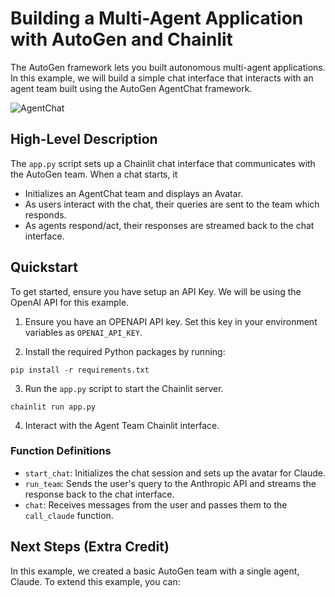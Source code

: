 # Building a Multi-Agent Application with AutoGen and Chainlit

The AutoGen framework lets you built autonomous multi-agent applications. In this example, we will build a simple chat interface that interacts with an agent team built using the AutoGen AgentChat framework.

![AgentChat](public/chainlit_autogen.png)

## High-Level Description

The `app.py` script sets up a Chainlit chat interface that communicates with the AutoGen team. When a chat starts, it

- Initializes an AgentChat team and displays an Avatar.
- As users interact with the chat, their queries are sent to the team which responds.
- As agents respond/act, their responses are streamed back to the chat interface.

## Quickstart

To get started, ensure you have setup an API Key. We will be using the OpenAI API for this example.

1. Ensure you have an OPENAPI API key. Set this key in your environment variables as `OPENAI_API_KEY`.

2. Install the required Python packages by running:

```shell
pip install -r requirements.txt
```

3. Run the `app.py` script to start the Chainlit server.

```shell
chainlit run app.py
```

4. Interact with the Agent Team Chainlit interface.

### Function Definitions

- `start_chat`: Initializes the chat session and sets up the avatar for Claude.
- `run_team`: Sends the user's query to the Anthropic API and streams the response back to the chat interface.
- `chat`: Receives messages from the user and passes them to the `call_claude` function.

## Next Steps (Extra Credit)

In this example, we created a basic AutoGen team with a single agent, Claude. To extend this example, you can:
